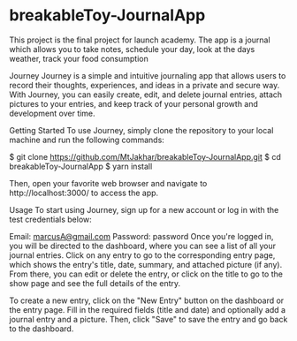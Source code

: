 # breakableToy-JournalApp
This project is the final project for launch academy. The app is a journal which allows you to take notes, schedule your day,  look at the days weather, track your food consumption 

Journey
Journey is a simple and intuitive journaling app that allows users to record their thoughts, experiences, and ideas in a private and secure way. With Journey, you can easily create, edit, and delete journal entries, attach pictures to your entries, and keep track of your personal growth and development over time.

Getting Started
To use Journey, simply clone the repository to your local machine and run the following commands:


$ git clone https://github.com/MtJakhar/breakableToy-JournalApp.git
$ cd breakableToy-JournalApp
$ yarn install

Then, open your favorite web browser and navigate to http://localhost:3000/ to access the app.

Usage
To start using Journey, sign up for a new account or log in with the test credentials below:

Email: marcusA@gmail.com
Password: password
Once you're logged in, you will be directed to the dashboard, where you can see a list of all your journal entries. Click on any entry to go to the corresponding entry page, which shows the entry's title, date, summary, and attached picture (if any). From there, you can edit or delete the entry, or click on the title to go to the show page and see the full details of the entry.

To create a new entry, click on the "New Entry" button on the dashboard or the entry page. Fill in the required fields (title and date) and optionally add a journal entry and a picture. Then, click "Save" to save the entry and go back to the dashboard.


